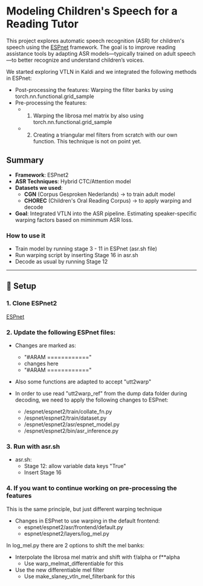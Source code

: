 # Modeling Children's Speech for a Reading Tutor

This project explores automatic speech recognition (ASR) for children's speech using the [ESPnet](https://github.com/espnet/espnet) framework. The goal is to improve reading assistance tools by adapting ASR models—typically trained on adult speech—to better recognize and understand children’s voices.

We started exploring VTLN in Kaldi and we integrated the following methods in ESPnet:
- Post-processing the features: Warping the filter banks by using torch.nn.functional.grid_sample
- Pre-processing the features:
   - 1) Warping the librosa mel matrix by also using torch.nn.functional.grid_sample
   - 2) Creating a triangular mel filters from scratch with our own function. This technique is not on point yet.

## Summary

- **Framework**: ESPnet2
- **ASR Techniques**: Hybrid CTC/Attention model
- **Datasets we used**:
  - **CGN** (Corpus Gesproken Nederlands) -> to train adult model
  - **CHOREC** (Children's Oral Reading Corpus) -> to apply warping and decode
- **Goal**: Integrated VTLN into the ASR pipeline. Estimating speaker-specific warping factors based on miminmum ASR loss.


### How to use it
- Train model by running stage 3 - 11 in ESPnet (asr.sh file)
- Run warping script by inserting Stage 16 in asr.sh
- Decode as usual by running Stage 12

---

## 🔧 Setup

### 1. Clone ESPnet2
[ESPnet](https://github.com/espnet/espnet)

### 2. Update the following ESPnet files:
- Changes are marked as:
  - "#ARAM ============"
  - changes here
  - "#ARAM ============"
- Also some functions are adapted to accept "utt2warp"

- In order to use read "utt2warp_ref" from the dump data folder during decoding, we need to apply the following changes to ESPnet:
  - /espnet/espnet2/train/collate_fn.py
  - /espnet/espnet2/train/dataset.py
  - /espnet/espnet2/asr/espnet_model.py
  - /espnet/espnet2/bin/asr_inference.py

### 3. Run with asr.sh
- asr.sh:
  - Stage 12: allow variable data keys "True"
  - Insert Stage 16

### 4. If you want to continue working on pre-processing the features
This is the same principle, but just different warping technique

- Changes in ESPnet to use warping in the default frontend:
  - espnet/espnet2/asr/frontend/default.py
  - espnet/espnet2/layers/log_mel.py
    
In log_mel.py there are 2 options to shift the mel banks:
- Interpolate the librosa mel matrix and shift with f/alpha or f**alpha
    - Use warp_melmat_differentiable for this 
- Use the new differentiable mel filter 
  - Use make_slaney_vtln_mel_filterbank for this




